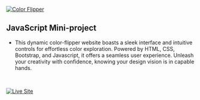 <a href=#table-of-contents>![Color Flipper](https://res.cloudinary.com/dn1e07eul/image/upload/v1659385852/Readme%20Headers/inter-002-color-flipper_chbcfi.png)</a>
## JavaScript Mini-project

- This dynamic color-flipper website boasts a sleek interface and intuitive controls for effortless color exploration. Powered by HTML, CSS, Bootstrap, and Javascript, it offers a seamless user experience. Unleash your creativity with confidence, knowing your design vision is in capable hands.
  
  <br/>
<a href="https://abou-bakr-benz.github.io/color-flipper/" >![Live Site](https://res.cloudinary.com/dn1e07eul/image/upload/v1659389947/Readme%20Headers/inter-live-site_ngkqcf.png)</a>

